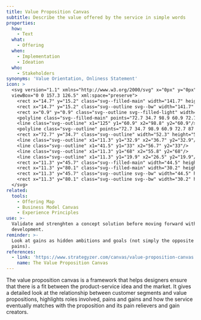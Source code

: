 ```yaml
---
title: Value Proposition Canvas
subtitle: Describe the value offered by the service in simple words
properties:
  how:
    - Text
  what:
    - Offering
  when:
    - Implementation
    - Ideation
  who:
    - Stakeholders
synonyms: 'Value Orientation, Onliness Statement'
icon: >
  <svg version="1.1" xmlns="http://www.w3.org/2000/svg" x="0px" y="0px"
  viewBox="0 0 157.3 126.5" xml:space="preserve">
    <rect x="14.7" y="15.2" class="svg--filled-main" width="141.7" height="110.4"/>
    <rect x="14.7" y="15.2" class="svg--outline svg--bw" width="141.7" height="110.4"/>
    <rect x="0.9" y="0.9" class="svg--outline svg--filled-light" width="140.3" height="110.9"/>
    <polyline class="svg--filled-main" points="72.7 34.7 98.9 60.9 72.7 87 "/>
    <line class="svg--outline" x1="125" y1="60.9" x2="98.8" y2="60.9"/>
    <polyline class="svg--outline" points="72.7 34.7 98.9 60.9 72.7 87 "/>
    <rect x="72.7" y="34.7" class="svg--outline" width="52.3" height="52.3"/>
    <line class="svg--outline" x1="11.3" y1="32.9" x2="36.7" y2="32.9"/>
    <line class="svg--outline" x1="41.5" y1="33" x2="56.7" y2="33"/>
    <line class="svg--outline" x1="11.3" y1="68" x2="55.8" y2="68"/>
    <line class="svg--outline" x1="11.3" y1="19.9" x2="26.5" y2="19.9"/>
    <rect x="11.3" y="45.7" class="svg--filled-main" width="44.5" height="9.6"/>
    <rect x="11.3" y="80.1" class="svg--filled-main" width="30.2" height="9.6"/>
    <rect x="11.3" y="45.7" class="svg--outline svg--bw" width="44.5" height="9.6"/>
    <rect x="11.3" y="80.1" class="svg--outline svg--bw" width="30.2" height="9.6"/>
  </svg>
related:
  tools:
    - Offering Map
    - Business Model Canvas
    - Experience Principles
use: >-
  Validate and strenghten a concept solution before moving forward with
  development.
reminder: >-
  Look at gains as hidden ambitions and goals (not simply the opposite of
  pains).
references:
  - link: 'https://www.strategyzer.com/canvas/value-proposition-canvas'
    name: The Value Proposition Canvas
---
```

The value proposition canvas is a framework that helps designers ensure that there is a fit between the product-service idea and the market. It gives a detailed look at the relationship between customer segments and value propositions, highlights roles involved, pains and gains and how the service eventually matches with the proposition and its pain relievers and gain creators.
